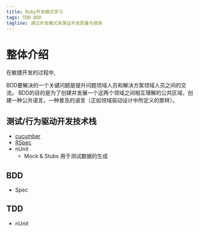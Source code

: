 ```yaml
---
title: Ruby开发模式学习
tags: TDD BDD
tagline: 通过开发模式来保证开发质量与效率
---
```


# 整体介绍

在敏捷开发的过程中, 

BDD要解决的一个关键问题是提升问题领域人员和解决方案领域人员之间的交流。
BDD的目的是为了创建并发展一个这两个领域之间相互理解的公共区域，创建一种公共语言，一种普及的语言（正如领域驱动设计中所定义的那样）。

## 测试/行为驱动开发技术栈

- [cucumber](http://cukes.info/)
- [RSpec](http://rspec.info/)
- nUnit
    - Mock & Stubs 用于测试数据的生成

## BDD
- Spec

## TDD
- nUnit

